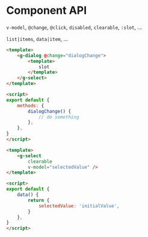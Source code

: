 # Component API

`v-model`, `@change`, `@click`, `disabled`, `clearable`, `:slot`, ...

`list|items`, `data|item`, ...

```html
<template>
    <g-dialog @change="dialogChange">
        <template>
            slot
        </template>
    </g-select>
</template>

<script>
export default {
    methods: {
        dialogChange() {
            // do something
        },
    },
}
</script>
````

```html
<template>
    <g-select
        clearable
        v-model="selectedValue" />
</template>

<script>
export default {
    data() {
        return {
            selectedValue: 'initialValue',
        }
    },
}
</script>
````
